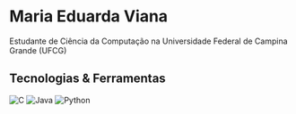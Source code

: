 # Maria Eduarda Viana

Estudante de Ciência da Computação na Universidade Federal de Campina Grande (UFCG)  

## Tecnologias & Ferramentas

![C](https://img.shields.io/badge/-C-00599C?style=flat&logo=c&logoColor=white)
![Java](https://img.shields.io/badge/-Java-007396?style=flat&logo=java&logoColor=white)
![Python](https://img.shields.io/badge/-Python-3776AB?style=flat&logo=python&logoColor=white)

